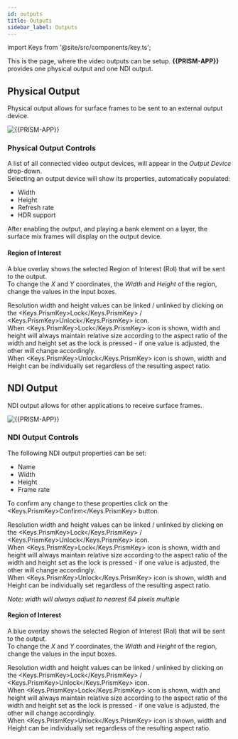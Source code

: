 ```yaml
---
id: outputs
title: Outputs
sidebar_label: Outputs
---
```


import Keys from '@site/src/components/key.ts';

This is the page, where the video outputs can be setup. **{{PRISM-APP}}** provides one physical output and one NDI output.

## Physical Output

Physical output allows for surface frames to be sent to an external output device.

![{{PRISM-APP}}](/prism-images/stage/outputs/{{PRISM-APP-LOWER}}-stage-outputs-physical.png)

### Physical Output Controls

A list of all connected video output devices, will appear in the *Output Device* drop-down.  
Selecting an output device will show its properties, automatically populated:

- Width
- Height
- Refresh rate
- HDR support

After enabling the output, and playing a bank element on a layer, the surface mix frames will display on the output device.

#### Region of Interest

A blue overlay shows the selected Region of Interest (RoI) that will be sent to the output.  
To change the *X* and *Y* coordinates, the *Width* and *Height* of the region, change the values in the input boxes.

Resolution width and height values can be linked / unlinked by clicking on the <Keys.PrismKey>Lock</Keys.PrismKey> / <Keys.PrismKey>Unlock</Keys.PrismKey> icon.  
When <Keys.PrismKey>Lock</Keys.PrismKey> icon is shown, width and height will always maintain relative size according to the aspect ratio of the width and height set as the lock is pressed - if one value is adjusted, the other will change accordingly.  
When <Keys.PrismKey>Unlock</Keys.PrismKey> icon is shown, width and Height can be individually set 
regardless of the resulting aspect ratio.

## NDI Output

NDI output allows for other applications to receive surface frames.

![{{PRISM-APP}}](/prism-images/stage/outputs/{{PRISM-APP-LOWER}}-stage-outputs-ndi.png)

### NDI Output Controls

The following NDI output properties can be set:

- Name
- Width
- Height
- Frame rate

To confirm any change to these properties click on the <Keys.PrismKey>Confirm</Keys.PrismKey> button.

Resolution width and height values can be linked / unlinked by clicking on the <Keys.PrismKey>Lock</Keys.PrismKey> / <Keys.PrismKey>Unlock</Keys.PrismKey> icon.  
When <Keys.PrismKey>Lock</Keys.PrismKey> icon is shown, width and height will always maintain relative size according to the aspect ratio of the width and height set as the lock is pressed - if one value is adjusted, the other will change accordingly.  
When <Keys.PrismKey>Unlock</Keys.PrismKey> icon is shown, width and Height can be individually set 
regardless of the resulting aspect ratio.

*Note: width will always adjust to nearest 64 pixels multiple*

#### Region of Interest

A blue overlay shows the selected Region of Interest (RoI) that will be sent to the output.  
To change the *X* and *Y* coordinates, the *Width* and *Height* of the region, change the values in the input boxes.

Resolution width and height values can be linked / unlinked by clicking on the <Keys.PrismKey>Lock</Keys.PrismKey> / <Keys.PrismKey>Unlock</Keys.PrismKey> icon.  
When <Keys.PrismKey>Lock</Keys.PrismKey> icon is shown, width and height will always maintain relative size according to the aspect ratio of the width and height set as the lock is pressed - if one value is adjusted, the other will change accordingly.  
When <Keys.PrismKey>Unlock</Keys.PrismKey> icon is shown, width and Height can be individually set 
regardless of the resulting aspect ratio.